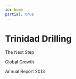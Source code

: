 ```yaml
---
id: home
partial: true
---
```


# Trinidad Drilling

<span class="title title-1">The Next Step</span>

<span class="title title-2">Global Growth</span>

<span class="title title-3">Annual Report 2013</span>
